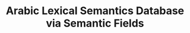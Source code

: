 ---
word: "true"

title: "Arabic Lexical Semantics Database via Semantic Fields"

categories: ['']

tags: ['Arabic', 'Lexical', 'Semantics', 'Database', 'via', 'Semantic', 'Fields']

arwords: 'قواعد بيانات الدلالات المعجمية العربية عبر الحقول الدِلالية'

arexps: []

enwords: ['Arabic Lexical Semantics Database via Semantic Fields']

enexps: []

arlexicons: 'ق'

enlexicons: 'A'

authors: ['Ruqayya Roshdy']

translators: ['']

citations: 'مقدمة في حوسبة اللغة العربية'

sources: 'مركز الملك عبدالله بن عبدالعزيز الدولي لخدمة اللغة العربية'

slug: ""
---